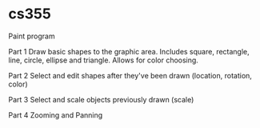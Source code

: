 cs355
=====
Paint program

Part 1
Draw basic shapes to the graphic area.
Includes square, rectangle, line, circle, ellipse and triangle.
Allows for color choosing.

Part 2
Select and edit shapes after they've been drawn (location, rotation, color)

Part 3
Select and scale objects previously drawn (scale)

Part 4
Zooming and Panning
